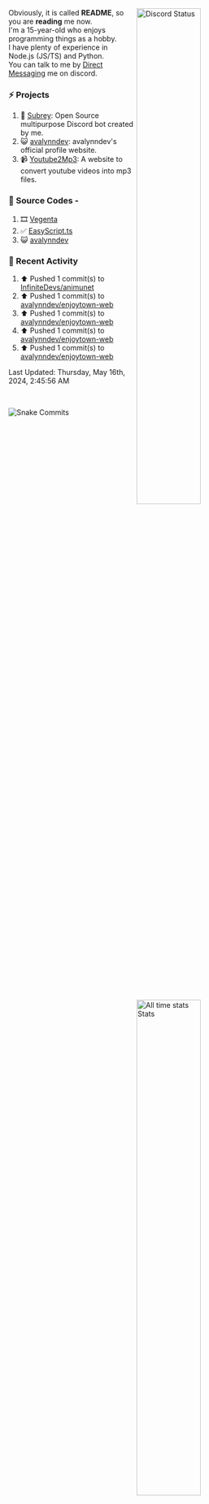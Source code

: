 <a href="https://discord.com/users/735059235141845003" target="_blank">
	<img width="50%" align="right" alt="Discord Status" src="https://lanyard.cnrad.dev/api/735059235141845003?bg=1f1f1f&borderRadius=5px">
</a>
<a href="https://wakatime.com/@Avalynn" target="_blank">
	<img width="50%" align="right" alt="All time stats Stats" src="https://github-readme-stats.vercel.app/api/wakatime?username=avalynn&border_radius=5px&theme=dark&bg_color=1f1f1f&border_color=1f1f1f&icon_color=58a6ff&show_icons=true&disable_animations=true&custom_title=All%20Time%20Stats&v=2\&layout=compact">
</a>

<div align="left">
Obviously, it is called <b>README</b>, so you are <b>reading</b> me now.<br> 
I'm a 15-year-old who enjoys programming things as a hobby. <br>
I have plenty of experience in Node.js (JS/TS) and Python.<br>
You can talk to me by <a href="https://discord.com/users/735059235141845003">Direct Messaging</a> me on discord.<br>
</div>

### ⚡ Projects
1. 🤖 [Subrey](https://github.com/bettercodehelp/Subrey): Open Source multipurpose Discord bot created by me.
2. 😺 [avalynndev](https://avalynn.vercel.app): avalynndev's official profile website.
3. 📹 [Youtube2Mp3](https://yt2mp3.is-an.app): A website to convert youtube videos into mp3 files.
<!--4. ✅ [Ecorn](website_link): A Ecommerce website made with nextjs for my beloved Sahasra-->

### 📄 Source Codes -
1. 🎞️ [Vegenta](https://github.com/InfiniteDevs/vegenta)
2. ✅ [EasyScript.ts](https://github.com/InfiniteDevs/Subrey)
3. 😺 [avalynndev](https://github.com/avalynndev/avalynn-web)

### 📄 Recent Activity

<!--RECENT_ACTIVITY:start-->
1. ⬆️ Pushed 1 commit(s) to [InfiniteDevs/animunet](https://github.com/InfiniteDevs/animunet)<br>
2. ⬆️ Pushed 1 commit(s) to [avalynndev/enjoytown-web](https://github.com/avalynndev/enjoytown-web)<br>
3. ⬆️ Pushed 1 commit(s) to [avalynndev/enjoytown-web](https://github.com/avalynndev/enjoytown-web)<br>
4. ⬆️ Pushed 1 commit(s) to [avalynndev/enjoytown-web](https://github.com/avalynndev/enjoytown-web)<br>
5. ⬆️ Pushed 1 commit(s) to [avalynndev/enjoytown-web](https://github.com/avalynndev/enjoytown-web)<br>
<!--RECENT_ACTIVITY:end-->

<!--RECENT_ACTIVITY:last_update-->
Last Updated: Thursday, May 16th, 2024, 2:45:56 AM
<!--RECENT_ACTIVITY:last_update_end-->

<br />

![Snake Commits](https://raw.githubusercontent.com/avalynndev/avalynndev/e7cc130b71cdb75f5598d2d6c3076f6aa0f2585b/github-contribution-grid-snake.svg)
